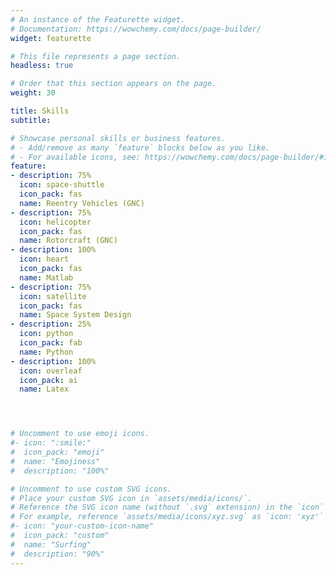 ```yaml
---
# An instance of the Featurette widget.
# Documentation: https://wowchemy.com/docs/page-builder/
widget: featurette

# This file represents a page section.
headless: true

# Order that this section appears on the page.
weight: 30

title: Skills
subtitle:

# Showcase personal skills or business features.
# - Add/remove as many `feature` blocks below as you like.
# - For available icons, see: https://wowchemy.com/docs/page-builder/#icons
feature:
- description: 75%
  icon: space-shuttle
  icon_pack: fas
  name: Reentry Vehicles (GNC)
- description: 75%
  icon: helicopter
  icon_pack: fas
  name: Rotorcraft (GNC)
- description: 100%
  icon: heart
  icon_pack: fas
  name: Matlab
- description: 75%
  icon: satellite
  icon_pack: fas
  name: Space System Design
- description: 25%
  icon: python
  icon_pack: fab
  name: Python
- description: 100%
  icon: overleaf
  icon_pack: ai
  name: Latex




# Uncomment to use emoji icons.
#- icon: ":smile:"
#  icon_pack: "emoji"
#  name: "Emojiness"
#  description: "100%"  

# Uncomment to use custom SVG icons.
# Place your custom SVG icon in `assets/media/icons/`.
# Reference the SVG icon name (without `.svg` extension) in the `icon` field.
# For example, reference `assets/media/icons/xyz.svg` as `icon: 'xyz'`
#- icon: "your-custom-icon-name"
#  icon_pack: "custom"
#  name: "Surfing"
#  description: "90%"
---
```

